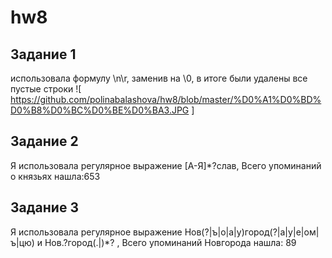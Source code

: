 # hw8

## Задание 1

использовала формулу \n\r, заменив на \0, в итоге были удалены все пустые строки
![ https://github.com/polinabalashova/hw8/blob/master/%D0%A1%D0%BD%D0%B8%D0%BC%D0%BE%D0%BA3.JPG ] 

## Задание 2

Я использовала регулярное выражение [А-Я]*?слав, Всего упоминаний о князьях нашла:653

## Задание 3

Я использовала регулярное выражение Нов(?|ъ|о|а|у)город(?|а|у|е|ом|ъ|цю) и Нов.?город(.|)*? , Всего упоминаний Новгорода нашла: 89

